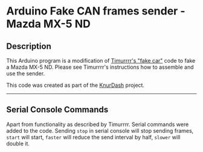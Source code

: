 # Arduino Fake CAN frames sender - Mazda MX-5 ND

## Description

This Arduino program is a modification of [Timurrrr's "fake car"](https://github.com/timurrrr/RaceChronoDiyBleDevice#testing-with-a-fake-car) code to fake a Mazda MX-5 ND. Please see Timurrrr's instructions how to assemble and use the sender.

This code was created as part of the [KnurDash](https://github.com/chrumck/KnurDash) project.

---

## Serial Console Commands

Apart from functionality as described by Timurrrr. Serial commands were added to the code. Sending `stop` in serial console will stop sending frames, `start` will start, `faster` will reduce the send interval by half, `slower` will double it.
